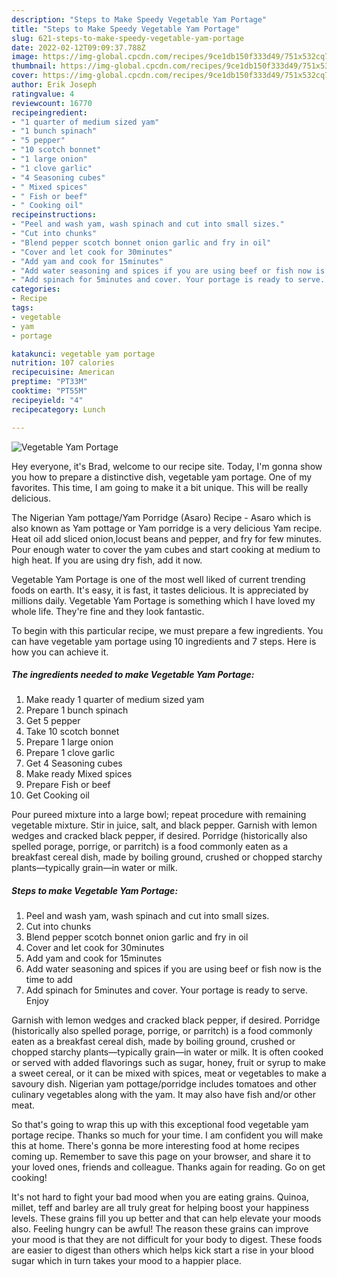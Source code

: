 ```yaml
---
description: "Steps to Make Speedy Vegetable Yam Portage"
title: "Steps to Make Speedy Vegetable Yam Portage"
slug: 621-steps-to-make-speedy-vegetable-yam-portage
date: 2022-02-12T09:09:37.788Z
image: https://img-global.cpcdn.com/recipes/9ce1db150f333d49/751x532cq70/vegetable-yam-portage-recipe-main-photo.jpg
thumbnail: https://img-global.cpcdn.com/recipes/9ce1db150f333d49/751x532cq70/vegetable-yam-portage-recipe-main-photo.jpg
cover: https://img-global.cpcdn.com/recipes/9ce1db150f333d49/751x532cq70/vegetable-yam-portage-recipe-main-photo.jpg
author: Erik Joseph
ratingvalue: 4
reviewcount: 16770
recipeingredient:
- "1 quarter of medium sized yam"
- "1 bunch spinach"
- "5 pepper"
- "10 scotch bonnet"
- "1 large onion"
- "1 clove garlic"
- "4 Seasoning cubes"
- " Mixed spices"
- " Fish or beef"
- " Cooking oil"
recipeinstructions:
- "Peel and wash yam, wash spinach and cut into small sizes."
- "Cut into chunks"
- "Blend pepper scotch bonnet onion garlic and fry in oil"
- "Cover and let cook for 30minutes"
- "Add yam and cook for 15minutes"
- "Add water seasoning and spices if you are using beef or fish now is the time to add"
- "Add spinach for 5minutes and cover. Your portage is ready to serve. Enjoy"
categories:
- Recipe
tags:
- vegetable
- yam
- portage

katakunci: vegetable yam portage 
nutrition: 107 calories
recipecuisine: American
preptime: "PT33M"
cooktime: "PT55M"
recipeyield: "4"
recipecategory: Lunch

---
```



![Vegetable Yam Portage](https://img-global.cpcdn.com/recipes/9ce1db150f333d49/751x532cq70/vegetable-yam-portage-recipe-main-photo.jpg)

Hey everyone, it's Brad, welcome to our recipe site. Today, I'm gonna show you how to prepare a distinctive dish, vegetable yam portage. One of my favorites. This time, I am going to make it a bit unique. This will be really delicious.

The Nigerian Yam pottage/Yam Porridge (Asaro) Recipe - Asaro which is also known as Yam pottage or Yam porridge is a very delicious Yam recipe. Heat oil add sliced onion,locust beans and pepper, and fry for few minutes. Pour enough water to cover the yam cubes and start cooking at medium to high heat. If you are using dry fish, add it now.

Vegetable Yam Portage is one of the most well liked of current trending foods on earth. It's easy, it is fast, it tastes delicious. It is appreciated by millions daily. Vegetable Yam Portage is something which I have loved my whole life. They're fine and they look fantastic.


To begin with this particular recipe, we must prepare a few ingredients. You can have vegetable yam portage using 10 ingredients and 7 steps. Here is how you can achieve it.

<!--inarticleads1-->

##### The ingredients needed to make Vegetable Yam Portage:

1. Make ready 1 quarter of medium sized yam
1. Prepare 1 bunch spinach
1. Get 5 pepper
1. Take 10 scotch bonnet
1. Prepare 1 large onion
1. Prepare 1 clove garlic
1. Get 4 Seasoning cubes
1. Make ready  Mixed spices
1. Prepare  Fish or beef
1. Get  Cooking oil


Pour pureed mixture into a large bowl; repeat procedure with remaining vegetable mixture. Stir in juice, salt, and black pepper. Garnish with lemon wedges and cracked black pepper, if desired. Porridge (historically also spelled porage, porrige, or parritch) is a food commonly eaten as a breakfast cereal dish, made by boiling ground, crushed or chopped starchy plants—typically grain—in water or milk. 

<!--inarticleads2-->

##### Steps to make Vegetable Yam Portage:

1. Peel and wash yam, wash spinach and cut into small sizes.
1. Cut into chunks
1. Blend pepper scotch bonnet onion garlic and fry in oil
1. Cover and let cook for 30minutes
1. Add yam and cook for 15minutes
1. Add water seasoning and spices if you are using beef or fish now is the time to add
1. Add spinach for 5minutes and cover. Your portage is ready to serve. Enjoy


Garnish with lemon wedges and cracked black pepper, if desired. Porridge (historically also spelled porage, porrige, or parritch) is a food commonly eaten as a breakfast cereal dish, made by boiling ground, crushed or chopped starchy plants—typically grain—in water or milk. It is often cooked or served with added flavorings such as sugar, honey, fruit or syrup to make a sweet cereal, or it can be mixed with spices, meat or vegetables to make a savoury dish. Nigerian yam pottage/porridge includes tomatoes and other culinary vegetables along with the yam. It may also have fish and/or other meat. 

So that's going to wrap this up with this exceptional food vegetable yam portage recipe. Thanks so much for your time. I am confident you will make this at home. There's gonna be more interesting food at home recipes coming up. Remember to save this page on your browser, and share it to your loved ones, friends and colleague. Thanks again for reading. Go on get cooking!

It's not hard to fight your bad mood when you are eating grains. Quinoa, millet, teff and barley are all truly great for helping boost your happiness levels. These grains fill you up better and that can help elevate your moods also. Feeling hungry can be awful! The reason these grains can improve your mood is that they are not difficult for your body to digest. These foods are easier to digest than others which helps kick start a rise in your blood sugar which in turn takes your mood to a happier place.
